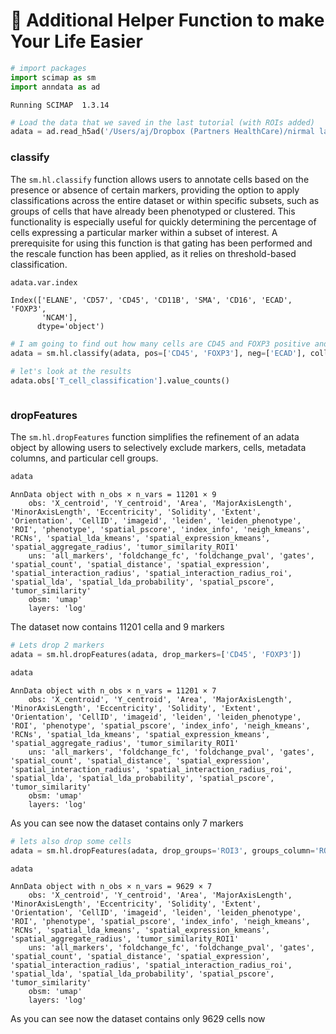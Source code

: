 # 👑 Additional Helper Function to make Your Life Easier


```python
# import packages
import scimap as sm
import anndata as ad
```

    Running SCIMAP  1.3.14



```python
# Load the data that we saved in the last tutorial (with ROIs added)
adata = ad.read_h5ad('/Users/aj/Dropbox (Partners HealthCare)/nirmal lab/resources/exemplarData/scimapExampleData/scimapExampleData.h5ad')
```

### classify

The `sm.hl.classify` function allows users to annotate cells based on the presence or absence of certain markers, providing the option to apply classifications across the entire dataset or within specific subsets, such as groups of cells that have already been phenotyped or clustered. This functionality is especially useful for quickly determining the percentage of cells expressing a particular marker within a subset of interest. A prerequisite for using this function is that gating has been performed and the rescale function has been applied, as it relies on threshold-based classification.


```python
adata.var.index
```




    Index(['ELANE', 'CD57', 'CD45', 'CD11B', 'SMA', 'CD16', 'ECAD', 'FOXP3',
           'NCAM'],
          dtype='object')




```python
# I am going to find out how many cells are CD45 and FOXP3 positive and ECAD negative likely indicating Tregs
adata = sm.hl.classify(adata, pos=['CD45', 'FOXP3'], neg=['ECAD'], collapse_failed=False, label='T_cell_classification')
```


```python
# let's look at the results
adata.obs['T_cell_classification'].value_counts()
```


```python

```

### dropFeatures

The `sm.hl.dropFeatures` function simplifies the refinement of an adata object by allowing users to selectively exclude markers, cells, metadata columns, and particular cell groups.


```python
adata
```




    AnnData object with n_obs × n_vars = 11201 × 9
        obs: 'X_centroid', 'Y_centroid', 'Area', 'MajorAxisLength', 'MinorAxisLength', 'Eccentricity', 'Solidity', 'Extent', 'Orientation', 'CellID', 'imageid', 'leiden', 'leiden_phenotype', 'ROI', 'phenotype', 'spatial_pscore', 'index_info', 'neigh_kmeans', 'RCNs', 'spatial_lda_kmeans', 'spatial_expression_kmeans', 'spatial_aggregate_radius', 'tumor_similarity_ROI1'
        uns: 'all_markers', 'foldchange_fc', 'foldchange_pval', 'gates', 'spatial_count', 'spatial_distance', 'spatial_expression', 'spatial_interaction_radius', 'spatial_interaction_radius_roi', 'spatial_lda', 'spatial_lda_probability', 'spatial_pscore', 'tumor_similarity'
        obsm: 'umap'
        layers: 'log'



The dataset now contains 11201 cella and 9 markers


```python
# Lets drop 2 markers
adata = sm.hl.dropFeatures(adata, drop_markers=['CD45', 'FOXP3'])
```


```python
adata
```




    AnnData object with n_obs × n_vars = 11201 × 7
        obs: 'X_centroid', 'Y_centroid', 'Area', 'MajorAxisLength', 'MinorAxisLength', 'Eccentricity', 'Solidity', 'Extent', 'Orientation', 'CellID', 'imageid', 'leiden', 'leiden_phenotype', 'ROI', 'phenotype', 'spatial_pscore', 'index_info', 'neigh_kmeans', 'RCNs', 'spatial_lda_kmeans', 'spatial_expression_kmeans', 'spatial_aggregate_radius', 'tumor_similarity_ROI1'
        uns: 'all_markers', 'foldchange_fc', 'foldchange_pval', 'gates', 'spatial_count', 'spatial_distance', 'spatial_expression', 'spatial_interaction_radius', 'spatial_interaction_radius_roi', 'spatial_lda', 'spatial_lda_probability', 'spatial_pscore', 'tumor_similarity'
        obsm: 'umap'
        layers: 'log'



As you can see now the dataset contains only 7 markers


```python
# lets also drop some cells
adata = sm.hl.dropFeatures(adata, drop_groups='ROI3', groups_column='ROI')
```


```python
adata
```




    AnnData object with n_obs × n_vars = 9629 × 7
        obs: 'X_centroid', 'Y_centroid', 'Area', 'MajorAxisLength', 'MinorAxisLength', 'Eccentricity', 'Solidity', 'Extent', 'Orientation', 'CellID', 'imageid', 'leiden', 'leiden_phenotype', 'ROI', 'phenotype', 'spatial_pscore', 'index_info', 'neigh_kmeans', 'RCNs', 'spatial_lda_kmeans', 'spatial_expression_kmeans', 'spatial_aggregate_radius', 'tumor_similarity_ROI1'
        uns: 'all_markers', 'foldchange_fc', 'foldchange_pval', 'gates', 'spatial_count', 'spatial_distance', 'spatial_expression', 'spatial_interaction_radius', 'spatial_interaction_radius_roi', 'spatial_lda', 'spatial_lda_probability', 'spatial_pscore', 'tumor_similarity'
        obsm: 'umap'
        layers: 'log'



As you can see now the dataset contains only 9629 cells now


```python

```
